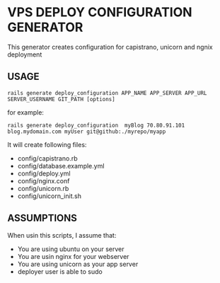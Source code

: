 VPS DEPLOY CONFIGURATION GENERATOR
==================================

This generator creates configuration for capistrano, unicorn and ngnix deployment

USAGE
-----

`rails generate deploy_configuration APP_NAME APP_SERVER APP_URL SERVER_USERNAME GIT_PATH [options]`

for example:

`rails generate deploy_configuration  myBlog 70.80.91.101 blog.mydomain.com myUser git@github:./myrepo/myapp`

It will create following files:
- config/capistrano.rb
- config/database.example.yml
- config/deploy.yml
- config/nginx.conf
- config/unicorn.rb
- config/unicorn_init.sh

ASSUMPTIONS
------------

When usin this scripts, I assume that:
- You are using ubuntu on your server
- You are usin nginx for your webserver
- You are using unicorn as your app server
- deployer user is able to sudo

